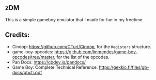 ## zDM ##
This is a simple gameboy emulator that I made for fun in my freetime.

## Credits: ##
- Cinoop: https://github.com/CTurt/Cinoop, for the `Registers` structure. 
- game-boy-opcodes: https://github.com/lmmendes/game-boy-opcodes/tree/master, for the list of the opcodes.
- Pan Docs: https://gbdev.io/pandocs/
- Game Boy: Complete Technical Reference: https://gekkio.fi/files/gb-docs/gbctr.pdf
